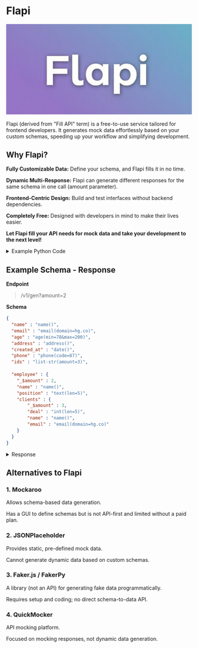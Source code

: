 # Flapi
![Flapi](./assets/img//flapi3.png)

Flapi (derived from "Fill API" term) is a free-to-use service tailored for frontend developers. It generates mock data effortlessly based on your custom schemas, speeding up your workflow and simplifying development.

## Why Flapi?

**Fully Customizable Data:** Define your schema, and Flapi fills it in no time.

**Dynamic Multi-Response:** Flapi can generate different responses for the same schema in one call (amount parameter).

**Frontend-Centric Design:** Build and test interfaces without backend dependencies.

**Completely Free:** Designed with developers in mind to make their lives easier.

**Let Flapi fill your API needs for mock data and take your development to the next level!**



<details>
<summary>Example Python Code</summary>

```python

import requests

response = requests.get("https://flapi.sprucbot.tech/v1/gen?amount=2", json={
  "name" : "name()",
  "email" : "email(domain=hg.co)",
  "age" : "age(min=78&max=200)",
  "address" : "address()",
  "created_at" : "date()",
  "phone" : "phone(code=87)",
  "ids" : "list-str(amount=3)",
  
  "employee" : {
    "_$amount" : 2,
    "name" : "name()",
    "position" : "text(len=5)",
    "clients" : {
        "_$amount" : 3,
        "deal" : "int(len=5)",
        "name" : "name()",
        "email" : "email(domain=hg.co)"
    }
  }
}
)

if response.status_code == 200:
    data = response.json()
    print(data)
else:
    print(f"Error: {response.status_code}")

```

</details>




## Example Schema - Response

**Endpoint**
> /v1/gen?amount=2

**Schema**
```json
{
  "name" : "name()",
  "email" : "email(domain=hg.co)",
  "age" : "age(min=78&max=200)",
  "address" : "address()",
  "created_at" : "date()",
  "phone" : "phone(code=87)",
  "ids" : "list-str(amount=3)",
  
  "employee" : {
    "_$amount" : 2,
    "name" : "name()",
    "position" : "text(len=5)",
    "clients" : {
        "_$amount" : 3,
        "deal" : "int(len=5)",
        "name" : "name()",
        "email" : "email(domain=hg.co)"
    }
  }
}
```

<details>
<summary>Response</summary>


```json
{
  "name": "Cindy Bishop",
  "email": "zwhitaker@hg.co",
  "age": 168,
  "address": "109 Howard Gateway\nLake Virginia, PR 82965",
  "created_at": "06-03-1998",
  "phone": "+87-9528360459",
  "ids": [
    "Result.",
    "Their.",
    "Open."
  ],
  "employee": [
    {
      "name": "James Franco",
      "position": "Gas.",
      "clients": [
        {
          "deal": 20410,
          "name": "Christopher Jones",
          "email": "oconnorjerry@hg.co"
        },
        {
          "deal": 81891,
          "name": "Victor Mason",
          "email": "ishepherd@hg.co"
        },
        {
          "deal": 51615,
          "name": "George Parsons",
          "email": "lindsayharvey@hg.co"
        }
      ]
    },
    {
      "name": "Jacob Beltran",
      "position": "Air.",
      "clients": {
        "deal": 30514,
        "name": "Susan Stark",
        "email": "garciajames@hg.co"
      }
    }
  ]
}
```
</details>



## Alternatives to Flapi

### 1. Mockaroo

Allows schema-based data generation.

Has a GUI to define schemas but is not API-first and limited without a paid plan.



### 2. JSONPlaceholder

Provides static, pre-defined mock data.

Cannot generate dynamic data based on custom schemas.



### 3. Faker.js / FakerPy

A library (not an API) for generating fake data programmatically.

Requires setup and coding; no direct schema-to-data API.



### 4. QuickMocker

API mocking platform.

Focused on mocking responses, not dynamic data generation.
